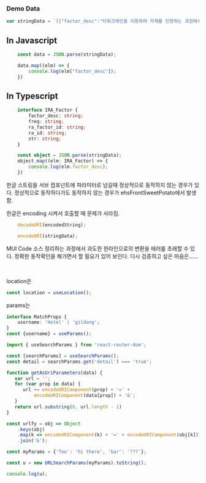 ### Demo Data
```js
var stringData = `[{"factor_desc":"타워크레인을 이용하여 자재를 인양하는 과정에서 체결이 풀려 자재낙하","freq":3,"str":3,"industry_factor_id":1,"industry_id":1},{"factor_desc":"타워크레인을 이용하여 자재를 인양하는 과정에서 구조물 또는 인력과 자재충돌","freq":1,"str":3,"industry_factor_id":2,"industry_id":1},{"factor_desc":"타워크레인 마스트 상승작업시 마스트가 대차레일에서 이탈되면서 추락","freq":1,"str":3,"industry_factor_id":3,"industry_id":1},{"factor_desc":"기초앙카볼트의 시공 불량으로 타워크레인 붕괴","freq":1,"str":3,"industry_factor_id":4,"industry_id":1},{"factor_desc":"메인지브와 균형추의 불균형에 의한 타워크레인 전도","freq":1,"str":3,"industry_factor_id":5,"industry_id":1},{"factor_desc":"마스트의 고정핀을 미체결하고 중량물 운반 작업으로 타워크레인 붕괴","freq":1,"str":3,"industry_factor_id":6,"industry_id":1},{"factor_desc":"돌풍에 의한 타워크레인 붕괴","freq":1,"str":3,"industry_factor_id":7,"industry_id":1}]`;
```

## In Javascript
```js
    const data = JSON.parse(stringData);

    data.map((elm) => {
        console.log(elm["factor_desc"]);
    })
```

## In Typescript
```ts
    interface IRA_Factor {
        factor_desc: string;
        freq: string;
        ra_factor_id: string;
        ra_id: string;
        str: string;
    }

    const object = JSON.parse(stringData);
    object.map((elm: IRA_Factor) => {
        console.log(elm.factor_desc);
    })
```

한글 스트링을 서브 컴포넌트에 파라미터로 넘길때 정상적으로 동작하지 않는 경우가 있다.
정상적으로 동작하다가도 동작하지 않는 경우가 ehsFrontSweetPotato에서 발생함.

한글은 encoding 시켜서 호출할 때 문제가 사라짐.

```js
    decodeURI(encodedString);

    encodeURI(stringData);
```

MUI Code 소스 정리하는 과정에서 과도한 한라인으로의 변환을 에러를 초래할 수 있다.
정확한 동작확인을 해가면서 할 필요가 있어 보인다.
다시 검증하고 싶은 마음은......

<br>

location은
```ts
const location = useLocation();
```

params는
```ts
interface MatchProps {
    username: 'Hotel' | 'gildong';
}
const {username} = useParams();
```


```js
import { useSearchParams } from 'react-router-dom';

const [searchParams] = useSearchParams();
const detail = searchParams.get('detail') === 'true';
```

```js
function getAsUriParameters(data) {
   var url = '';
   for (var prop in data) {
      url += encodeURIComponent(prop) + '=' + 
          encodeURIComponent(data[prop]) + '&';
   }
   return url.substring(0, url.length - 1)
}
```

```js
const urlfy = obj => Object
    .keys(obj)
    .map(k => encodeURIComponent(k) + '=' + encodeURIComponent(obj[k]))
    .join('&');
```

```js
const myParams = {'foo': 'hi there', 'bar': '???'};

const u = new URLSearchParams(myParams).toString();

console.log(u);
```
